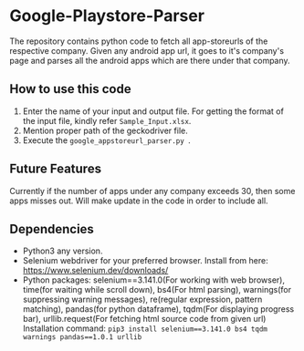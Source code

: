 # Google-Playstore-Parser
The repository contains python code to fetch all app-storeurls of the respective company. Given any android app url, it goes to it's company's page and parses all the android apps which are there under that company.

## How to use this code
1. Enter the name of your input and output file. For getting the format of the input file, kindly refer ```Sample_Input.xlsx```.
2. Mention proper path of the geckodriver file.
3. Execute the ```google_appstoreurl_parser.py ```.

## Future Features
Currently if the number of apps under any company exceeds 30, then some apps misses out. Will make update in the code in order to include all.

## Dependencies
- Python3 any version.
- Selenium webdriver for your preferred browser. Install from here: https://www.selenium.dev/downloads/
- Python packages: selenium==3.141.0(For working with web browser), time(for waiting while scroll down), bs4(For html parsing), warnings(for suppressing warning messages), re(regular expression, pattern matching), pandas(for python dataframe), tqdm(For displaying progress bar), urllib.request(For fetching html source code from given url)
Installation command: ```pip3 install selenium==3.141.0 bs4 tqdm warnings pandas==1.0.1 urllib```
